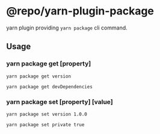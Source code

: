 # @repo/yarn-plugin-package

yarn plugin providing `yarn package` cli command.

## Usage

### yarn package get [property]

`yarn package get version`

`yarn package get devDependencies`

### yarn package set [property] [value]

`yarn package set version 1.0.0`

`yarn package set private true`
